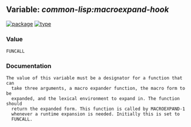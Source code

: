 ## Variable: ***common-lisp:*macroexpand-hook****
[![package](https://img.shields.io/badge/Package-COMMON--LISP-5f9ea0.svg?style=social&colorA=999999)](../) [![type](https://img.shields.io/badge/Type-Variable-5f9ea0.svg?style=social&colorA=999999)](../#variable) 
### Value
```
FUNCALL
```
### Documentation
```
The value of this variable must be a designator for a function that can
  take three arguments, a macro expander function, the macro form to be
  expanded, and the lexical environment to expand in. The function should
  return the expanded form. This function is called by MACROEXPAND-1
  whenever a runtime expansion is needed. Initially this is set to
  FUNCALL.
```
